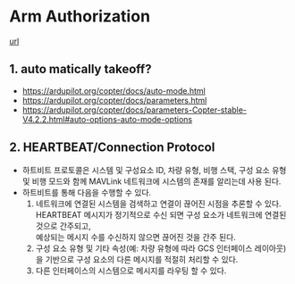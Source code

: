 # Arm Authorization
[url](https://mavlink.io/en/services/arm_authorization.html)

## 1. auto matically takeoff?
- https://ardupilot.org/copter/docs/auto-mode.html
- https://ardupilot.org/copter/docs/parameters.html
- https://ardupilot.org/copter/docs/parameters-Copter-stable-V4.2.2.html#auto-options-auto-mode-options

## 2. HEARTBEAT/Connection Protocol
- 하트비트 프로토콜은 시스템 및 구성요소 ID, 차량 유형, 비행 스택, 구성 요소 유형 및 비행 모드와 함께 MAVLink 네트워크에 시스템의 존재를 알리는데 사용 된다.
- 하트비트를 통해 다음을 수행할 수 있다.
  1) 네트워크에 연결된 시스템을 검색하고 연결이 끊어진 시점을 추론할 수 있다.  
     HEARTBEAT 메시지가 정기적으로 수신 되면 구성 요소가 네트워크에 연결된 것으로 간주되고,  
     예상되는 메시지 수를 수신하지 않으면 끊어진 것을 간주 된다.
  2) 구성 요소 유형 및 기타 속성(예: 차량 유형에 따라 GCS 인터페이스 레이아웃)을 기반으로 구성 요소의 다른 메시지를 적절히 처리할 수 있다.
  3) 다른 인터페이스의 시스템으로 메시지를 라우팅 할 수 있다.

